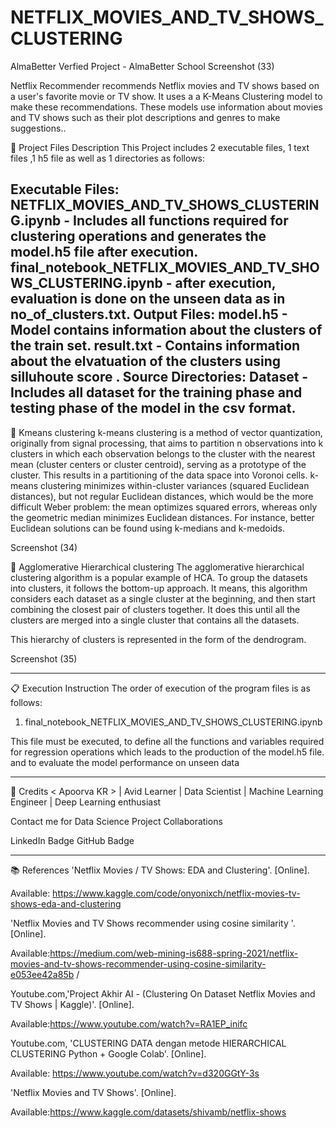 # NETFLIX_MOVIES_AND_TV_SHOWS_CLUSTERING

AlmaBetter Verfied Project - AlmaBetter School
Screenshot (33)

Netflix Recommender recommends Netflix movies and TV shows based on a user's favorite movie or TV show. It uses a a K-Means Clustering model to make these recommendations. These models use information about movies and TV shows such as their plot descriptions and genres to make suggestions..

💾 Project Files Description
This Project includes 2 executable files, 1 text files ,1 h5 file as well as 1 directories as follows:

Executable Files:
NETFLIX_MOVIES_AND_TV_SHOWS_CLUSTERING.ipynb - Includes all functions required for clustering operations and generates the model.h5 file after execution.
final_notebook_NETFLIX_MOVIES_AND_TV_SHOWS_CLUSTERING.ipynb - after execution, evaluation is done on the unseen data as in no_of_clusters.txt.
Output Files:
model.h5 - Model contains information about the clusters of the train set.
result.txt - Contains information about the elvatuation of the clusters using silluhoute score .
Source Directories:
Dataset - Includes all dataset for the training phase and testing phase of the model in the csv format.
-----------------------------------------------------

📖 Kmeans clustering
k-means clustering is a method of vector quantization, originally from signal processing, that aims to partition n observations into k clusters in which each observation belongs to the cluster with the nearest mean (cluster centers or cluster centroid), serving as a prototype of the cluster. This results in a partitioning of the data space into Voronoi cells. k-means clustering minimizes within-cluster variances (squared Euclidean distances), but not regular Euclidean distances, which would be the more difficult Weber problem: the mean optimizes squared errors, whereas only the geometric median minimizes Euclidean distances. For instance, better Euclidean solutions can be found using k-medians and k-medoids.

Screenshot (34)

📖 Agglomerative Hierarchical clustering
The agglomerative hierarchical clustering algorithm is a popular example of HCA. To group the datasets into clusters, it follows the bottom-up approach. It means, this algorithm considers each dataset as a single cluster at the beginning, and then start combining the closest pair of clusters together. It does this until all the clusters are merged into a single cluster that contains all the datasets.

This hierarchy of clusters is represented in the form of the dendrogram.

Screenshot (35)

-----------------------------------------------------

📋 Execution Instruction
The order of execution of the program files is as follows:

1) final_notebook_NETFLIX_MOVIES_AND_TV_SHOWS_CLUSTERING.ipynb

This file must be executed, to define all the functions and variables required for regression operations which leads to the production of the model.h5 file. and to evaluate the model performance on unseen data

-----------------------------------------------------

📜 Credits
< Apoorva KR > | Avid Learner | Data Scientist | Machine Learning Engineer | Deep Learning enthusiast

Contact me for Data Science Project Collaborations

LinkedIn Badge GitHub Badge

-----------------------------------------------------

📚 References
'Netflix Movies / TV Shows: EDA and Clustering'. [Online].

Available: https://www.kaggle.com/code/onyonixch/netflix-movies-tv-shows-eda-and-clustering

'Netflix Movies and TV Shows recommender using cosine similarity '. [Online].

Available:https://medium.com/web-mining-is688-spring-2021/netflix-movies-and-tv-shows-recommender-using-cosine-similarity-e053ee42a85b /

Youtube.com,'Project Akhir AI - (Clustering On Dataset Netflix Movies and TV Shows | Kaggle)'. [Online].

Available:https://www.youtube.com/watch?v=RA1EP_inifc

Youtube.com, 'CLUSTERING DATA dengan metode HIERARCHICAL CLUSTERING Python + Google Colab'. [Online].

Available: https://www.youtube.com/watch?v=d320GGtY-3s

'Netflix Movies and TV Shows'. [Online].

Available:https://www.kaggle.com/datasets/shivamb/netflix-shows
